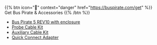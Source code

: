 {{% btn icon="🛒" context="danger" href="https://buspirate.com/get" %}}
Get Bus Pirate & Accessories
{{% /btn %}}

- [Bus Pirate 5 REV10 with enclosure](https://dirtypcbs.com/store/designer/details/ian/6633/bus-pirate-5-rev10-with-enclosure)
- [Probe Cable Kit](https://dirtypcbs.com/store/designer/details/ian/6619/bus-pirate-5-probe-cable-kit)
- [Auxiliary Cable Kit](https://dirtypcbs.com/store/designer/details/ian/6620/auxilary-cable-kit)
- [Quick Connect Adapter](https://dirtypcbs.com/store/designer/details/ian/6634/bus-pirate-quick-connect-kf141-adapter)

